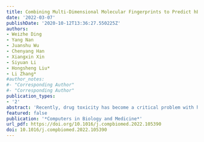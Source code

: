 ```yaml
---
title: Combining Multi-Dimensional Molecular Fingerprints to Predict hERG Cardiotoxicity of Compounds
date: '2022-03-07'
publishDate: '2020-10-12T13:36:27.550225Z'
authors:
- Weizhe Ding
- Yang Nan
- Juanshu Wu
- Chenyang Han
- Xiangxin Xin
- Siyuan Li
- Hongsheng Liu*
- Li Zhang*
#author_notes:
#- "Corresponding Author"
#- "Corresponding Author"
publication_types:
- '2'
abstract: 'Recently, drug toxicity has become a critical problem with heavy medical and economic burdens. Acquired long QT syndrome (acLQTS) is an acquired cardiac ion channel disease caused by drugs blocking the hERG channel. Therefore, it is necessary to avoid cardiotoxicity in drug design, and computer models have been widely used to fix this predicament. In this study, we collected a hERG inhibitor dataset containing 8671 compounds, and then, these compounds were featurized by traditional molecular fingerprints (including Baseline2D, ECFP4, PropertyFP, and 3DFP) and the newly proposed molecular dynamics fingerprint (MDFP). Subsequently, regression prediction models were established by using four machine learning algorithms based on these fingerprints and the combined multi-dimensional molecular fingerprints (MultiFP). After cross-validation and independent test dataset validation, the results show that the best model was built by the consensus of four algorithms with MultiFP, and this model bests recently published methods in terms of hERG cardiotoxicity prediction with a RMSE of 0.531 and a R2 of 0.653 on the test dataset. Feature importance analysis and correlation analysis identified some novel structural features and molecular dynamics features that are highly associated with the hERG inhibition of compounds. Our findings provide new insight into multi-dimensional molecular fingerprints and consensus models for hERG cardiotoxicity prediction.'
featured: false
publication: '*Computers in Biology and Medicine*'
url_pdf: https://doi.org/10.1016/j.compbiomed.2022.105390
doi: 10.1016/j.compbiomed.2022.105390
---
```


